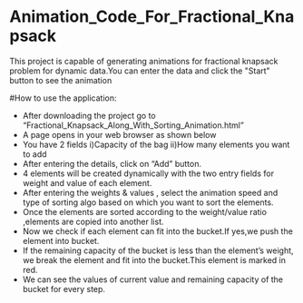 # Animation_Code_For_Fractional_Knapsack
This project is capable of generating animations for fractional knapsack problem for dynamic data.You can enter the data and click the "Start" button to see the animation

#How to use the application:

* After downloading the project go to “Fractional_Knapsack_Along_With_Sorting_Animation.html” 
* A page opens in your web browser as shown below 
* You have 2 fields 
    i)Capacity of the bag
    ii)How many elements you want to add
* After entering the details, click on “Add” button.
* 4 elements will be created dynamically with the two entry fields for weight and value of each element.
* After entering the weights & values , select the animation speed and type of sorting algo based on which you want to sort the elements.
* Once the elements are sorted according to the weight/value ratio ,elements are copied into another list.
* Now we check if each element can fit into the bucket.If yes,we push the element into bucket.
* If the remaining capacity of the bucket is less than the element’s weight, we break the element and fit into the bucket.This element is      marked in red.
* We can see the values of current value and remaining capacity of the bucket for every step.

